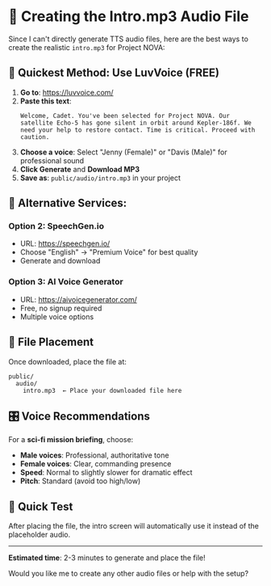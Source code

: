 # 🎤 Creating the Intro.mp3 Audio File

Since I can't directly generate TTS audio files, here are the best ways to create the realistic `intro.mp3` for Project NOVA:

## 🚀 **Quickest Method: Use LuvVoice (FREE)**

1. **Go to**: https://luvvoice.com/
2. **Paste this text**:
   ```
   Welcome, Cadet. You've been selected for Project NOVA. Our satellite Echo-5 has gone silent in orbit around Kepler-186f. We need your help to restore contact. Time is critical. Proceed with caution.
   ```
3. **Choose a voice**: Select "Jenny (Female)" or "Davis (Male)" for professional sound
4. **Click Generate** and **Download MP3**
5. **Save as**: `public/audio/intro.mp3` in your project

## 🎯 **Alternative Services**:

### Option 2: SpeechGen.io
- URL: https://speechgen.io/
- Choose "English" → "Premium Voice" for best quality
- Generate and download

### Option 3: AI Voice Generator
- URL: https://aivoicegenerator.com/
- Free, no signup required
- Multiple voice options

## 📁 **File Placement**
Once downloaded, place the file at:
```
public/
  audio/
    intro.mp3  ← Place your downloaded file here
```

## 🎛️ **Voice Recommendations**
For a **sci-fi mission briefing**, choose:
- **Male voices**: Professional, authoritative tone
- **Female voices**: Clear, commanding presence
- **Speed**: Normal to slightly slower for dramatic effect
- **Pitch**: Standard (avoid too high/low)

## 🔧 **Quick Test**
After placing the file, the intro screen will automatically use it instead of the placeholder audio.

---
**Estimated time**: 2-3 minutes to generate and place the file!

Would you like me to create any other audio files or help with the setup?